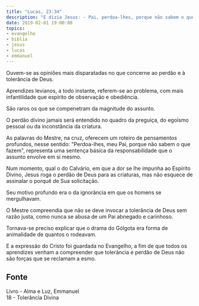 ```yaml
---
title: "Lucas, 23:34"
description: "E dizia Jesus: - Pai, perdoa-lhes, porque não sabem o que fazem."
date: 2019-02-01 19:00:00
topics: 
- evangelho
- biblia
- jesus
- lucas
- emmanuel
---
```


Ouvem-se as opiniões mais disparatadas no que concerne ao perdão e à tolerância
de Deus.

Aprendizes levianos, a todo instante, referem-se ao problema, com mais
infantilidade que espírito de observação e obediência.

São raros os que se compenetram da magnitude do assunto.

O perdão divino jamais será entendido no quadro da preguiça, do egoísmo pessoal
ou da inconstância da criatura.

As palavras do Mestre, na cruz, oferecem um roteiro de pensamentos profundos,
nesse sentido: "Perdoa-lhes, meu Pai, porque não sabem o que fazem", representa
uma sentença básica da responsabilidade que o assunto envolve em si mesmo.

Num momento, qual o do Calvário, em que a dor se lhe impunha ao Espírito Divino,
Jesus roga o perdão de Deus para as criaturas, mas não esquece de assinalar o
porquê de Sua solicitação.

Seu motivo profundo era o da ignorância em que os homens se mergulhavam.

O Mestre compreendia que não se deve invocar a tolerância de Deus sem razão
justa, como nunca se abusa de um Pai abnegado e carinhoso.

Tornava-se preciso explicar que o drama do Gólgota era forma de animalidade de
quantos o rodeavam.

E a expressão do Cristo foi guardada no Evangelho, a fim de que todos os
aprendizes venham a compreender que tolerância e perdão de Deus não são forças
que se reclamam a esmo.


## Fonte
Livro - Alma e Luz, Emmanuel  
18 - Tolerância Divina
